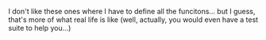I don't like these ones where I have to define all the funcitons... but I guess, that's more of what real life is like (well, actually, you would even have a test suite to help you...)
